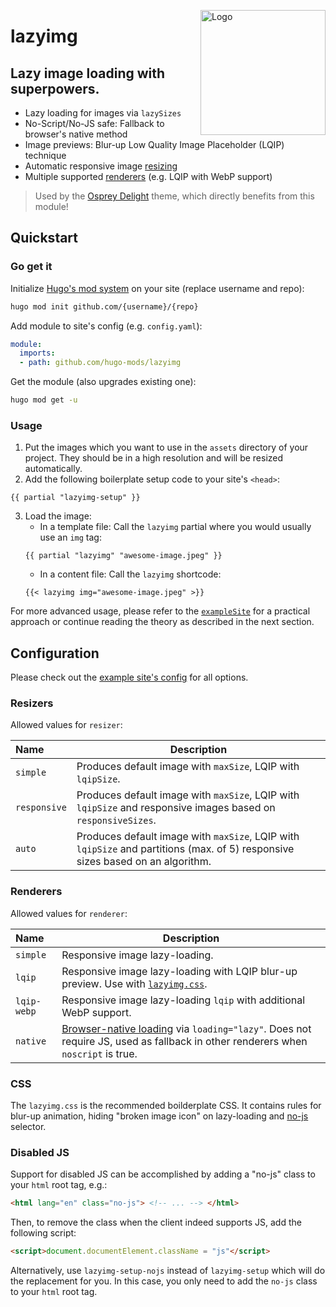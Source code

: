 <a href="https://hugo-mods.github.io/#lazyimg"><img alt="Logo" align="right" width="200" src="https://raw.githubusercontent.com/hugo-mods/lazyimg/main/.github/logo.png"></a>

# lazyimg
## Lazy image loading with superpowers.

- Lazy loading for images via `lazySizes`
- No-Script/No-JS safe: Fallback to browser's native method
- Image previews: Blur-up Low Quality Image Placeholder (LQIP) technique
- Automatic responsive image [resizing](#resizers)
- Multiple supported [renderers](#renderers) (e.g. LQIP with WebP support)

> Used by the [Osprey Delight](https://github.com/kdevo/osprey-delight) theme, which directly benefits from this module!


## Quickstart <a href="#quickstart"></a>

### Go get it

Initialize [Hugo's mod system](https://gohugo.io/hugo-modules/) on your site (replace username and repo):

```sh
hugo mod init github.com/{username}/{repo}
```

Add module to site's config (e.g. `config.yaml`):

```yaml
module:
  imports:
  - path: github.com/hugo-mods/lazyimg
```

Get the module (also upgrades existing one):

```sh
hugo mod get -u
```

### Usage

1. Put the images which you want to use in the `assets` directory of your project. They should be in a high resolution and will be resized automatically.
2. Add the following boilerplate setup code to your site's `<head>`:
```
{{ partial "lazyimg-setup" }}
```
3. Load the image:
    - In a template file: Call the `lazyimg` partial where you would usually use an `img` tag:
    ```
    {{ partial "lazyimg" "awesome-image.jpeg" }}
    ```
    - In a content file: Call the `lazyimg` shortcode: 
    ```
    {{< lazyimg img="awesome-image.jpeg" >}}
    ```

For more advanced usage, please refer to the [`exampleSite`](./exampleSite) for a practical approach or continue reading the theory as described in the next section.

## Configuration

Please check out the [example site's config](exampleSite/config.yaml) for all options.

### Resizers <a href="#resizers"></a>

Allowed values for `resizer`:

| Name                        | Description
|:----------------------------|-------------------------------------------------------------
| `simple`                    | Produces default image with `maxSize`, LQIP with `lqipSize`.
| `responsive`                | Produces default image with `maxSize`, LQIP with `lqipSize` and responsive images based on `responsiveSizes`.
| `auto`                      | Produces default image with `maxSize`, LQIP with `lqipSize` and partitions (max. of 5) responsive sizes based on an algorithm.

### Renderers <a href="#renderers"></a>

Allowed values for `renderer`:

| Name                        | Description
|:----------------------------|-------------------------------------------------------------
| `simple`                    | Responsive image lazy-loading.
| `lqip`                      | Responsive image lazy-loading with LQIP blur-up preview. Use with [`lazyimg.css`](#CSS).
| `lqip-webp`                 | Responsive image lazy-loading `lqip` with additional WebP support.
| `native`                    | [Browser-native loading](https://web.dev/browser-level-image-lazy-loading/) via `loading="lazy"`. Does not require JS, used as fallback in other renderers when `noscript` is true.

### CSS

The `lazyimg.css` is the recommended boilderplate CSS. 
It contains rules for blur-up animation, hiding "broken image icon" on lazy-loading and [no-js](#disabled-js) selector.

### Disabled JS

Support for disabled JS can be accomplished by adding a "no-js" class to your `html` root tag, e.g.:

```html
<html lang="en" class="no-js"> <!-- ... --> </html>
```

Then, to remove the class when the client indeed supports JS, add the following script:

```html
<script>document.documentElement.className = "js"</script>
```

Alternatively, use `lazyimg-setup-nojs` instead of `lazyimg-setup` which will do the replacement for you.
In this case, you only need to add the `no-js` class to your `html` root tag.
